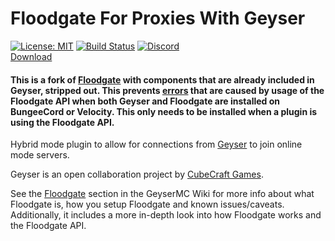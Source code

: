 # Floodgate For Proxies With Geyser

[![License: MIT](https://img.shields.io/badge/license-MIT-blue.svg)](LICENSE)
[![Build Status](https://ci.kejona.dev/job/Floodgate/job/master/badge/icon)](https://ci.kejona.dev/job/Floodgate/job/master/)
[![Discord](https://img.shields.io/discord/853331530004299807?color=7289da&label=discord&logo=discord&logoColor=white)](https://discord.gg/M2SvqCu4e9)  
[Download](https://ci.kejona.dev/job/Floodgate/job/master/)


#### This is a fork of [Floodgate](https://github.com/GeyserMC/Floodgate) with components that are already included in Geyser, stripped out. This prevents [errors](https://github.com/GeyserMC/Floodgate/issues/178) that are caused by usage of the Floodgate API when both Geyser and Floodgate are installed on BungeeCord or Velocity. This only needs to be installed when a plugin is using the Floodgate API.

Hybrid mode plugin to allow for connections from [Geyser](https://github.com/GeyserMC/Geyser) to join online mode servers.

Geyser is an open collaboration project by [CubeCraft Games](https://cubecraft.net).

See the [Floodgate](https://wiki.geysermc.org/floodgate/) section in the GeyserMC Wiki for more info about what Floodgate is, how you setup Floodgate and known issues/caveats. Additionally, it includes a more in-depth look into how Floodgate works and the Floodgate API.
